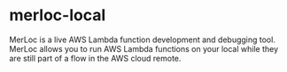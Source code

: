 # merloc-local
MerLoc is a live AWS Lambda function development and debugging tool. MerLoc allows you to run AWS Lambda functions on your local while they are still part of a flow in the AWS cloud remote.
